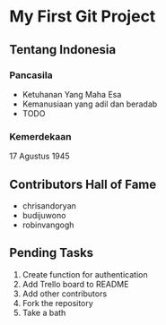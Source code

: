 # My First Git Project
## Tentang Indonesia
### Pancasila

- Ketuhanan Yang Maha Esa
- Kemanusiaan yang adil dan beradab
- TODO

### Kemerdekaan
17 Agustus 1945

## Contributors Hall of Fame

- chrisandoryan
- budijuwono
- robinvangogh

## Pending Tasks
1. Create function for authentication
2. Add Trello board to README
3. Add other contributors
4. Fork the repository
5. Take a bath
